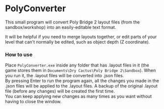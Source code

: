 # PolyConverter

This small program will convert Poly Bridge 2 layout files (from the sandbox/workshop)
into an easily-editable text format.

It will be helpful if you need to merge layouts together, or edit parts of your level
that can't normally be edited, such as object depth (Z coordinate).


### How to use

Place `PolyConverter.exe` inside any folder that has .layout files in it
(the game stores them in `Documents\Dry Cactus\Poly Bridge 2\Sandbox`).
When you run it, the .layout files will be converted into .json files.  
By pressing Enter to run the program again, all the changes you made in the .json files
will be applied to the .layout files.
A backup of the original .layout file (before any changes) will be created the first time.  
You can keep applying new changes as many times as you want without having to close the window.
    

